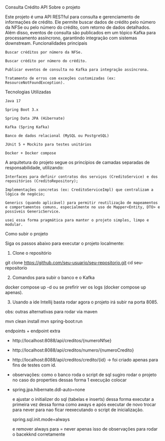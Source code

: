 Consulta Crédito API
Sobre o projeto

Este projeto é uma API RESTful para consulta e gerenciamento de informações de crédito.
Ele permite buscar dados de crédito pelo número da NFSe ou pelo número do crédito, com retorno de dados detalhados.
Além disso, eventos de consulta são publicados em um tópico Kafka para processamento assíncrono, garantindo integração com sistemas downstream.
Funcionalidades principais

    Buscar créditos por número da NFSe.

    Buscar crédito por número do crédito.

    Publicar eventos de consulta no Kafka para integração assíncrona.

    Tratamento de erros com exceções customizadas (ex: ResourceNotFoundException).

Tecnologias Utilizadas

    Java 17

    Spring Boot 3.x

    Spring Data JPA (Hibernate)

    Kafka (Spring Kafka)

    Banco de dados relacional (MySQL ou PostgreSQL)

    JUnit 5 + Mockito para testes unitários

    Docker + Docker compose


A arquitetura do projeto segue os princípios de camadas separadas de responsabilidade, utilizando:

    Interfaces para definir contratos dos serviços (CreditoService) e dos repositórios (CreditoRepository);

    Implementações concretas (ex: CreditoServiceImpl) que centralizam a lógica de negócio;

    Generics (quando aplicável) para permitir reutilização de mapeamentos e comportamentos comuns, especialmente no uso de Mapper<Entity, DTO> e possíveis GenericService.
    
    usei essa forma pragmática para manter o projeto simples, limpo e modular.


Como subir o projeto

Siga os passos abaixo para executar o projeto localmente:
1. Clone o repositório

git clone https://github.com/seu-usuario/seu-repositorio.git
cd seu-repositorio

2. Comandos para subir o banco e o Kafka

docker compose up -d ou se prefirir ver os logs (docker compose up apenas).

3. Usando a ide Intellij basta rodar agora o projeto irá subir na porta 8085.
 
obs: outras alternativas para rodar via maven

   mvn clean install
   mvn spring-boot:run

endpoints + endpoint extra

- http://localhost:8088/api/creditos/{numeroNfse}
- http://localhost:8088/api/creditos/numero/{numeroCredito}
- http://localhost:8088/api/creditos/credito/{id} -> foi criado apenas para fins de testes com id.

- observações: como o banco roda o script de sql sugiro rodar o projeto no caso do properties dessas forma 1 execução colocar

- spring.jpa.hibernate.ddl-auto=none

  e ajustar o initializer do sql (tabelas e inserts) dessa forma executar a primeira vez dessa forma como aways e após executar de novo trocar para never para nao ficar reexecutando o script de inicialização.

  spring.sql.init.mode=always

  e remover always para = never apenas isso de observações para rodar o bacekknd corretamente









